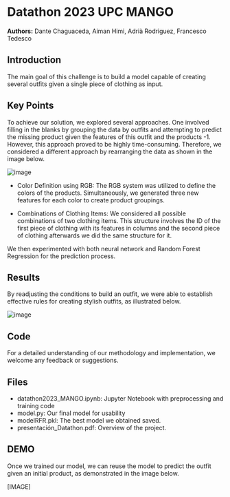 # Datathon 2023 UPC MANGO

__Authors:__ Dante Chaguaceda, Aiman Himi, Adrià Rodriguez, Francesco Tedesco 

## Introduction

The main goal of this challenge is to build a model capable of creating several outfits given a single piece of clothing as input.

## Key Points
To achieve our solution, we explored several approaches. One involved filling in the blanks by grouping the data by outfits and attempting to predict the missing product given the features of this outfit and the products -1. However, this approach proved to be highly time-consuming. Therefore, we considered a different approach by rearranging the data as shown in the image below.

![image](https://github.com/Francesco7D2/datathon-2023-fashion-compatibility/assets/108528980/63223795-86dc-47b8-bd96-70068e16b22b)

- Color Definition using RGB: The RGB system was utilized to define the
colors of the products. Simultaneously, we generated three new
features for each color to create product groupings.

- Combinations of Clothing Items: We considered all possible
combinations of two clothing items. This structure involves the ID of the
first piece of clothing with its features in columns and the second piece
of clothing afterwards we did the same structure for it.


We then experimented with both neural network and Random Forest Regression for the prediction process.

## Results
By readjusting the conditions to build an outfit, we were able to establish effective rules for creating stylish outfits, as illustrated below.

![image](https://github.com/Francesco7D2/datathon-2023-fashion-compatibility/assets/108528980/b8e51f49-2203-467f-88c4-dacc48bc4ca6)


## Code
For a detailed understanding of our methodology and implementation, we welcome any feedback or suggestions.

## Files

- datathon2023_MANGO.ipynb: Jupyter Notebook with preprocessing and training code 
- model.py: Our final model for usability
- modelRFR.pkl: The best model we obtained saved.  
- presentación_Datathon.pdf: Overview of the project. 

## DEMO
Once we trained our model, we can reuse the model to predict the outfit given an initial product, as demonstrated in the image below.

[IMAGE]



